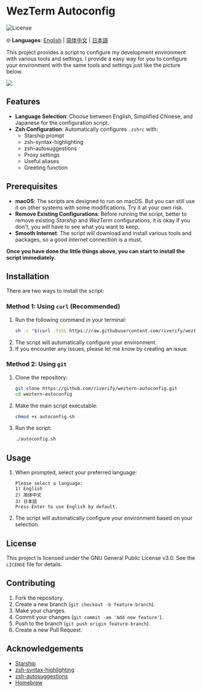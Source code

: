 # WezTerm Autoconfig

![License](https://img.shields.io/github/license/riverify/weztern-autoconfig)

🌐 **Languages**: [English](README.md) | [简体中文](doc/README.zh-cn.md) | [日本語](doc/README.jp.md)


This project provides a script to configure my development environment with various tools and settings.
I provide a easy way for you to configure your environment with the same tools and settings just like the picture below.

<img src="https://github.com/riverify/weztern-autoconfig/blob/main/img/jetpack.png?raw=true">

## Features

- **Language Selection**: Choose between English, Simplified Chinese, and Japanese for the configuration script.
- **Zsh Configuration**: Automatically configures `.zshrc` with:
  - Starship prompt
  - zsh-syntax-highlighting
  - zsh-autosuggestions
  - Proxy settings
  - Useful aliases
  - Greeting function

## Prerequisites

- **macOS**: The scripts are designed to run on macOS. But you can still use it on other systems with some modifications. Try it at your own risk.
- **Remove Existing Configurations**: Before running the script, better to remove existing _Starship_ and _WezTerm_ configurations, it is okay if you don't, you will have to see what you want to keep.
- **Smooth Internet**: The script will download and install various tools and packages, so a good internet connection is a must.

**Once you have done the little things above, you can start to install the script immediately.**

## Installation

There are two ways to install the script:

### Method 1: Using `curl` (Recommended)

1. Run the following command in your terminal:
    ```sh
    sh -c "$(curl -fsSL https://raw.githubusercontent.com/riverify/weztern-autoconfig/main/autoconfig_curl.sh)"
    ```
2. The script will automatically configure your environment.
3. If you encounter any issues, please let me know by creating an issue.


### Method 2: Using `git`

1. Clone the repository:
    ```sh
    git clone https://github.com/riverify/weztern-autoconfig.git
    cd weztern-autoconfig
    ```

2. Make the main script executable:
    ```sh
    chmod +x autoconfig.sh
    ```

3. Run the script:
    ```sh
    ./autoconfig.sh
    ```

## Usage

1. When prompted, select your preferred language:
    ```
    Please select a language:
    1) English
    2) 简体中文
    3) 日本語
    Press Enter to use English by default.
    ```

2. The script will automatically configure your environment based on your selection.

## License

This project is licensed under the GNU General Public License v3.0. See the `LICENSE` file for details.

## Contributing

1. Fork the repository.
2. Create a new branch (`git checkout -b feature-branch`).
3. Make your changes.
4. Commit your changes (`git commit -am 'Add new feature'`).
5. Push to the branch (`git push origin feature-branch`).
6. Create a new Pull Request.

## Acknowledgements

- [Starship](https://starship.rs/)
- [zsh-syntax-highlighting](https://github.com/zsh-users/zsh-syntax-highlighting)
- [zsh-autosuggestions](https://github.com/zsh-users/zsh-autosuggestions)
- [Homebrew](https://brew.sh/)
